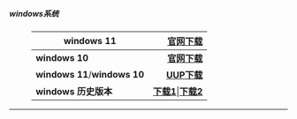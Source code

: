 <html>
<head>
<meta charset='UTF-8'><meta name='viewport' content='width=device-width initial-scale=1'>
<title>windows系统</title>
</head>
<body><h5 id='windows系统'>windows系统</h5>
<figure><table>
<thead>
<tr><th><strong>windows 11</strong></th><th style='text-align:right;' ><strong><a href='https://www.microsoft.com/zh-cn/software-download/windows11'>官网下载</a></strong></th></tr></thead>
<tbody><tr><td><strong>windows 10</strong></td><td style='text-align:right;' ><strong><a href='https://www.microsoft.com/zh-cn/software-download/windows10'>官网下载</a></strong></td></tr><tr><td><strong>windows 11</strong>/<strong>windows 10</strong></td><td style='text-align:right;' ><strong><a href='https://www.uupdump.cn/'>UUP下载</a></strong></td></tr><tr><td><strong>windows 历史版本</strong></td><td style='text-align:right;' ><strong><a href='https://msdn.itellyou.cn/'>下载1</a></strong>|<strong><a href='https://hellowindows.cn/'>下载2</a></strong></td></tr></tbody>
</table></figure>
<hr />
<p>&nbsp;</p>
</body>
</html>
